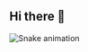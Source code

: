 ## Hi there 👋

<img src="https://raw.githubusercontent.com/mahadishaikat/mahadishaikat/output/snake.svg" alt="Snake animation" />
